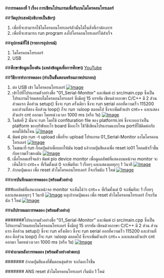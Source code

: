 #**การทดลองที่ 1 เรื่อง การเขียนโปรแกรมเพื่อรันบนไมโครคอนโทรเลอร์**

##**วัตถุประสงค์(อธิบายเป็นข้อๆ)**
1. เพื่อที่จะสามารถใช้ไมโครคอนโทรเลอร์ตัวนั้นได้ในสิ่งที่เราต้องการ
2. เพื่อที่จะสามารถ run program ลงไปโครคอนโทรเลอร์ได้สำเร็จ

##**อุปกรณ์ที่ใช้ (รายการอุปกรณ์)**
1. ไมโครคอนโทรเลอร์
2. USB

##**ศึกษาข้อมูลเบื้องต้น (แหล่งข้อมูลเพื่อการศึกษา)**
[YouTube](https://www.youtube.com/watch?v=NLIUsWLEpmg)

##**วิธีการทำการทดลอง (ทำเป็นขั้นตอนพร้อมภาพประกอบ)**
1. ต่อ USB เข้า ไมโครคอนโทรเลอร์ [![Image](https://imgbb.com/)](https://ibb.co/qL8J432)
2. เข้าไปที่โปรแกรมตัวอย่างชื่อ  "01_Serial-Monitor" และพิมพ์ ci src/main.cpp ซึ่งเป็นโปรแกรมไว้ทดสอบไมโครคอนโทรเลอร์ ซึ่งมีอยู่ 15 บรรทัด เขียนด้วยภาษา C/C++ มี 2 ส่วน ส่วนแรก คือส่วน setup() ซึ่งจะ run ครั้งเดียว ซึ่งจะ run serial ออกที่ความเร็ว 115200 และส่วนที่สอง คือส่วน loop() ก็จะ run วนloop ตลอดไป ซึ่งจะเพิ่มตัวแปร cnt++ และแสดงตัวแปร cnt ออกมา โดยหน่วงเวลา 1000 ms (หรือ 1s) [![Image](https://imgbb.com/)](https://ibb.co/gz4mgR0)
3. ในข้อที่ 2 นั้นจะ run โดยใช้ confituration file ของ platformi.ini ซึ่งจะบอกว่าเป็น platform ของบริษัทอะไร board ชื่ออะไร ใช้วิธีเขียนโปรแกรมแบบไหน portที่ใช้ติดต่อกับคอมใช้อันไหน [![Image](https://imgbb.com/)](https://ibb.co/w67qJD8)
4. พิมพ์ pio run -t upload เพื่อที่จะ upload โปรแกรม 01_Serial-Monitor ลงไมโครคอนโทรเลอร์ [![Image](https://imgbb.com/)](https://ibb.co/FWW0wXj)
5. ในขณะที่ run ก็กดปุ่มดำเพื่อบอกให้มัน load แล้วกดปุ่มสีแดงเพื่อ reset io01 โหลดช้าเร็วขึ้นกับความเร็วของมัน [![Image](https://imgbb.com/)](https://ibb.co/Q9pJZnN)
6. เมื่อโหลดเสร็จแล้ว พิมพ์ pio device monitor เพื่อดูผลลัพธ์ที่แสดงบนหน้าจอ monitor จะเห็นได้ว่า cnt++ ที่เริ่มตั้งแต่ 0 จะเพิ่มทีละ 1 เรื่อยๆ และแสดงผลทุกๆ 1 วินาที  [![Image](https://imgbb.com/)](https://ibb.co/SsLW7wv) 
7. ถ้ากดปุ่มแดง เพื่อ reset ตัวไมโครคอนโทรเลอร์ ก็จะเริ่มนับ 1 ใหม่  [![Image](https://imgbb.com/)](https://ibb.co/3TmsJB2) 

##**การบันทึกผลการทดลอง (พร้อมตัวอย่าง)**

###ผลลัพธ์ที่แสดงบนหน้าจอ monitor จะเห็นได้ว่า cnt++ ที่เริ่มตั้งแต่ 0 จะเพิ่มทีละ 1 เรื่อยๆ และแสดงผลทุกๆ 1 วินาที  [![Image](https://imgbb.com/)](https://ibb.co/SsLW7wv) 
แลุะถ้ากดปุ่มแดง เพื่อ reset ตัวไมโครคอนโทรเลอร์ ก็จะเริ่มนับ 1 ใหม่  [![Image](https://imgbb.com/)](https://ibb.co/3TmsJB2) 

##**อภิปรายผลการทดลอง (พร้อมตัวอย่าง)**

#######โปรแกรมตัวอย่างชื่อ  "01_Serial-Monitor" และพิมพ์ ci src/main.cpp ซึ่งเป็นโปรแกรมไว้ทดสอบไมโครคอนโทรเลอร์ ซึ่งมีอยู่ 15 บรรทัด เขียนด้วยภาษา C/C++ มี 2 ส่วน ส่วนแรก คือส่วน setup() ซึ่งจะ run ครั้งเดียว ซึ่งจะ run serial ออกที่ความเร็ว 115200 และส่วนที่สอง คือส่วน loop() ก็จะ run วนloop ตลอดไป ซึ่งจะเพิ่มตัวแปร cnt++ และแสดงตัวแปร cnt ออกมา โดยหน่วงเวลา 1000 ms (หรือ 1s) [![Image](https://imgbb.com/)](https://ibb.co/gz4mgR0)

##**คำถามหลังการทดลอง (พร้อมตัวอย่างคำตอบ)**

####### ถ้ากดปุ่มสีแดงที่ขั้นตอนสุดท้าย จะเกิดอะไรขึ้น

####### ANS reset ตัวไมโครคอนโทรเลอร์ เริ่มนับ 1 ใหม่
